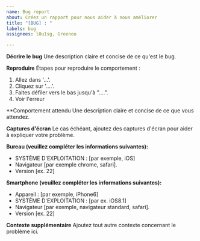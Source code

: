 ```yaml
---
name: Bug report
about: Créez un rapport pour nous aider à nous améliorer
title: "[BUG] : "
labels: bug
assignees: l0u1sg, Greenou

---
```


**Décrire le bug**
Une description claire et concise de ce qu'est le bug.

**Reproduire**
Étapes pour reproduire le comportement :
1. Allez dans '...'.
2. Cliquez sur '....'.
3. Faites défiler vers le bas jusqu'à "....".
4. Voir l'erreur

**Comportement attendu
Une description claire et concise de ce que vous attendez.

**Captures d'écran**
Le cas échéant, ajoutez des captures d'écran pour aider à expliquer votre problème.

**Bureau (veuillez compléter les informations suivantes):**
 - SYSTÈME D'EXPLOITATION : [par exemple, iOS]
 - Navigateur [par exemple chrome, safari].
 - Version [ex. 22]

**Smartphone (veuillez compléter les informations suivantes):**
 - Appareil : [par exemple, iPhone6]
 - SYSTÈME D'EXPLOITATION : [par ex. iOS8.1]
 - Navigateur [par exemple, navigateur standard, safari].
 - Version [ex. 22]

**Contexte supplémentaire**
Ajoutez tout autre contexte concernant le problème ici.
